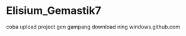 Elisium_Gemastik7
=================

coba upload project
gen gampang download ning windows.github.com
